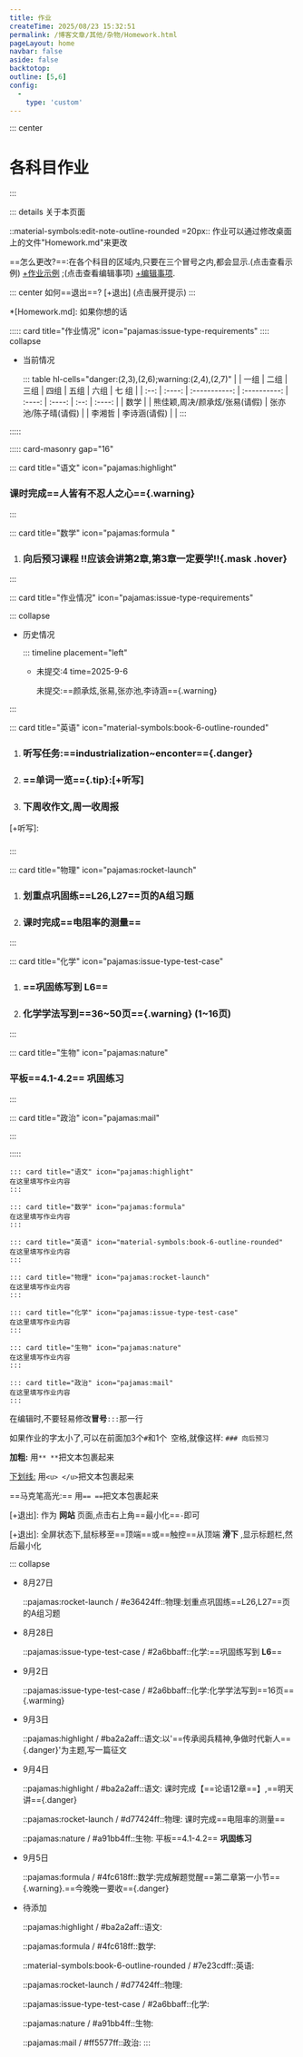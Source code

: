 ```yaml
---
title: 作业
createTime: 2025/08/23 15:32:51
permalink: /博客文章/其他/杂物/Homework.html
pageLayout: home
navbar: false
aside: false
backtotop: 
outline: [5,6]
config:
  -
    type: 'custom'
---
```


::: center
# 各科目作业
:::


::: details 关于本页面

::material-symbols:edit-note-outline-rounded =20px:: 作业可以通过修改桌面上的文件"Homework.md"来更改

==怎么更改?==:在各个科目的区域内,只要在三个冒号之内,都会显示.(点击查看示例) [+作业示例] ;(点击查看编辑事项) [+编辑事项].

::: center
如何==退出==? [+退出] (点击展开提示)
:::

*[Homework.md]: 如果你想的话



::::: card title="作业情况" icon="pajamas:issue-type-requirements"
:::: collapse

- 当前情况

  ::: table hl-cells="danger:(2,3),(2,6);warning:(2,4),(2,7)"
  |      |  一组  |     二组      |           三组            |  四组  |  五组  | 六组 |    七   组  |
  | :--: | :----: | :-----------: | :----------: | :----: | :----: | :--: | :----: |
  | 数学 |        | 熊佳颖,周决/颜承炫/张易(请假) |       张亦池/陈子晴(请假)  |       | 李湘哲    |   李诗涵(请假)   |   |
  :::

:::::



::::: card-masonry gap="16" 



::: card title="语文" icon="pajamas:highlight"
### 课时完成==人皆有不忍人之心=={.warning}
:::



::: card title="数学" icon="pajamas:formula "
1. ### 向后预习课程 !!应该会讲第2章,第3章一定要学!!{.mask .hover}
:::



::: card title="作业情况" icon="pajamas:issue-type-requirements"

::: collapse

- 历史情况

  ::: timeline placement="left"

  - 未提交:4
    time=2025-9-6

    未提交:==颜承炫,张易,张亦池,李诗涵=={.warning}

  

:::



::: card title="英语" icon="material-symbols:book-6-outline-rounded"
1. ### 听写任务:==industrialization~enconter=={.danger}
2. ### ==单词一览=={.tip}:[+听写]
3. ### 下周收作文,周一收周报

[+听写]:
  ### 
:::



::: card title="物理" icon="pajamas:rocket-launch"
1. ### 划重点巩固练==L26,L27==页的A组习题

2. ### 课时完成==电阻率的测量==
:::



::: card title="化学" icon="pajamas:issue-type-test-case"
1. ### ==巩固练写到 **L6**==

2. ### 化学学法写到==36~50页=={.warning} (1~16页)
:::



::: card title="生物" icon="pajamas:nature"
### 平板==4.1-4.2== **巩固练习**
:::



::: card title="政治" icon="pajamas:mail"

:::



::::: 


[+作业示例]:
   以语文为例子:
   ```
   ::: card title="语文" icon="pajamas:highlight"
   在这里填写作业内容
   :::
   ```

[+作业示例]:
   以数学为例子:
   ```
   ::: card title="数学" icon="pajamas:formula"
   在这里填写作业内容
   :::
   ```

[+作业示例]:
   以英语为例子:
   ```
   ::: card title="英语" icon="material-symbols:book-6-outline-rounded"
   在这里填写作业内容
   :::
   ```

[+作业示例]:
   以物理为例子:
   ```
   ::: card title="物理" icon="pajamas:rocket-launch"
   在这里填写作业内容
   :::
   ```

[+作业示例]:
   以化学为例子:
   ```
   ::: card title="化学" icon="pajamas:issue-type-test-case"
   在这里填写作业内容
   :::
   ```

[+作业示例]:
   以生物为例子:
   ```
   ::: card title="生物" icon="pajamas:nature"
   在这里填写作业内容
   :::
   ```

[+作业示例]:
   以政治为例子:
   ```
   ::: card title="政治" icon="pajamas:mail"
   在这里填写作业内容
   :::
   ```

[+编辑事项]:
   **编辑事项**

   在编辑时,不要轻易修改**冒号**`:::`那一行

   如果作业的字太小了,可以在前面加3个`#`和1个` `空格,就像这样:
      ```
      ### 向后预习
      ```

[+编辑事项]:
   **文本格式：**

   **加粗:** 用`** **`把文本包裹起来

   <u>下划线:</u> 用`<u> </u>`把文本包裹起来

   ==马克笔高光:== 用`== ==`把文本包裹起来


[+退出]:
  作为 **网站** 页面,点击右上角==最小化==`-`即可

[+退出]:
  全屏状态下,鼠标移至==顶端==或==触控==从顶端 **滑下** ,显示标题栏,然后最小化


::: collapse
- 8月27日

  ::pajamas:rocket-launch / #e36424ff::物理:划重点巩固练==L26,L27==页的A组习题

- 8月28日

  ::pajamas:issue-type-test-case / #2a6bbaff::化学:==巩固练写到 **L6**==
  
- 9月2日

  ::pajamas:issue-type-test-case / #2a6bbaff::化学:化学学法写到==16页=={.warming}

- 9月3日

  ::pajamas:highlight / #ba2a2aff::语文:以'==传承阅兵精神,争做时代新人=={.danger}'为主题,写一篇征文

- 9月4日

  ::pajamas:highlight / #ba2a2aff::语文: 课时完成【==论语12章==】,==明天讲=={.danger}

  ::pajamas:rocket-launch / #d77424ff::物理: 课时完成==电阻率的测量==

  ::pajamas:nature / #a91bb4ff::生物: 平板==4.1-4.2== **巩固练习**

- 9月5日

  ::pajamas:formula / #4fc618ff::数学:完成解题觉醒==第二章第一小节=={.warning}.==今晚晚一要收=={.danger}

- 待添加

  ::pajamas:highlight / #ba2a2aff::语文:

  ::pajamas:formula / #4fc618ff::数学:

  ::material-symbols:book-6-outline-rounded / #7e23cdff::英语:

  ::pajamas:rocket-launch / #d77424ff::物理:

  ::pajamas:issue-type-test-case / #2a6bbaff::化学:

  ::pajamas:nature / #a91bb4ff::生物:

  ::pajamas:mail / #ff5577ff::政治:
:::

[+]:唐嘉成
[+]:杨铭
[+]:陈展辉
[+]:李湘哲
[+]:张易
[+]:熊佳颖
[+]:彭凯
[+]:肖国强
[+]:余胜宇
[+]:粟文宣
[+]:彭嘉乐
[+]:戴圣壹
[+]:段道瑜
[+]:王子轩
[+]:夏博涛
[+]:刘继登
[+]:夏松涛
[+]:杨振鸿
[+]:匡子奕
[+]:颜承炫
[+]:李宇轩
[+]:杨琳熙
[+]:肖轩奥
[+]:刘小熙
[+]:吴启航
[+]:罗秦钺
[+]:瞿芳
[+]:杨若菡
[+]:刘诗琴
[+]:张亦池
[+]:钟睿
[+]:雷兰芳
[+]:杨润夏
[+]:毛志文
[+]:唐子健
[+]:周决
[+]:唐蓝茜
[+]:龙弈江
[+]:毛雅妮
[+]:张明煊
[+]:向浩宇
[+]:陈子晴
[+]:夏嘉胜
[+]:雷靖宇
[+]:沈傲君
[+]:唐仕杰
[+]:谢知行
[+]:杨萍
[+]:肖尊慧
[+]:向毅成
[+]:王靖齐
[+]:张光锡
[+]:姚依
[+]:杨艺
[+]:谢梦倩
[+]:李诗涵
